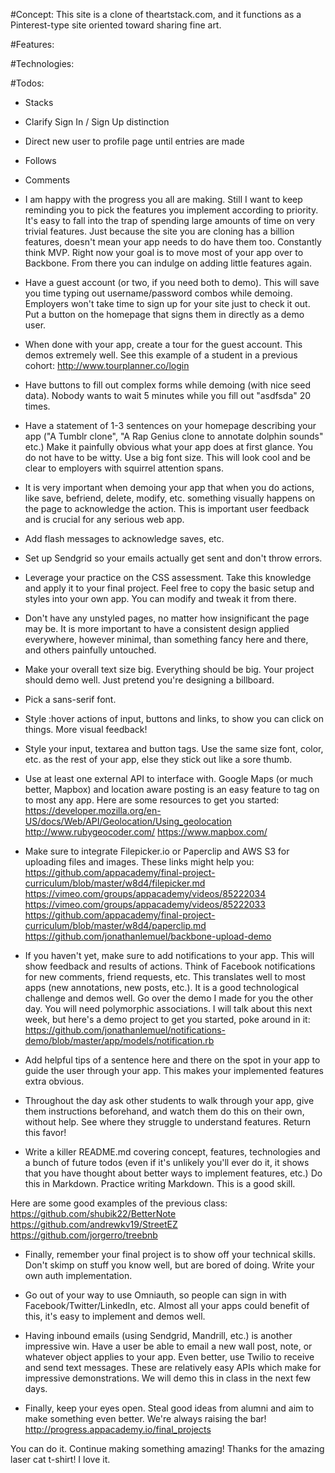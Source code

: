 #Concept:
This site is a clone of theartstack.com, and it functions as a Pinterest-type site oriented toward sharing fine art.


#Features:




#Technologies:




#Todos:

- Stacks
- Clarify Sign In / Sign Up distinction
- Direct new user to profile page until entries are made
- Follows
- Comments


- I am happy with the progress you all are making. Still I want to
keep reminding you to pick the features you implement according to
priority. It's easy to fall into the trap of spending large amounts of
time on very trivial features. Just because the site you are cloning
has a billion features, doesn't mean your app needs to do have them
too. Constantly think MVP. Right now your goal is to move most of your
app over to Backbone. From there you can indulge on adding little
features again.

- Have a guest account (or two, if you need both to demo). This will
save you time typing out username/password combos while demoing.
Employers won't take time to sign up for your site just to check it
out. Put a button on the homepage that signs them in directly as a demo user.

- When done with your app, create a tour for the guest account. This
demos extremely well. See this example of a student in a previous
cohort:
http://www.tourplanner.co/login

- Have buttons to fill out complex forms while demoing (with nice seed
data). Nobody wants to wait 5 minutes while you fill out "asdfsda" 20
times.

- Have a statement of 1-3 sentences on your homepage describing
your app ("A Tumblr clone", "A Rap Genius clone to annotate dolphin
sounds" etc.) Make it painfully obvious what your app does at first
glance. You do not have to be witty. Use a big font size. This will
look cool and be clear to employers with squirrel attention spans.

- It is very important when demoing your app that when you do actions,
like save, befriend, delete, modify, etc. something visually happens
on the page to acknowledge the action. This is important user feedback
and is crucial for any serious web app.

- Add flash messages to acknowledge saves, etc.

- Set up Sendgrid so your emails actually get sent and don't throw errors.

- Leverage your practice on the CSS assessment. Take this knowledge
and apply it to your final project. Feel free to copy the basic setup
and styles into your own app. You can modify and tweak it from there.

- Don't have any unstyled pages, no matter how insignificant the
page may be. It is more important to have a consistent design applied
everywhere, however minimal, than something fancy here and there, and
others painfully untouched.

- Make your overall text size big. Everything should be big. Your
project should demo well. Just pretend you're designing a billboard.

- Pick a sans-serif font.

- Style :hover actions of input, buttons and links, to show you can
click on things. More visual feedback!

- Style your input, textarea and button tags. Use the same size font,
color, etc. as the rest of your app, else they stick out like a sore
thumb.

- Use at least one external API to interface with. Google Maps (or
much better, Mapbox) and location aware posting is an easy feature to
tag on to most any app. Here are some resources to get you started:
https://developer.mozilla.org/en-US/docs/Web/API/Geolocation/Using_geolocation
http://www.rubygeocoder.com/
https://www.mapbox.com/

- Make sure to integrate Filepicker.io or Paperclip and AWS S3 for
uploading files and images. These links might help you:
https://github.com/appacademy/final-project-curriculum/blob/master/w8d4/filepicker.md
https://vimeo.com/groups/appacademy/videos/85222034
https://vimeo.com/groups/appacademy/videos/85222033
https://github.com/appacademy/final-project-curriculum/blob/master/w8d4/paperclip.md
https://github.com/jonathanlemuel/backbone-upload-demo

- If you haven't yet, make sure to add notifications to your app. This
will show feedback and results of actions. Think of Facebook
notifications for new comments, friend requests, etc. This translates
well to most apps (new annotations, new posts, etc.). It is a good
technological challenge and demos well. Go over the demo I made for
you the other day. You will need polymorphic associations. I will talk
about this next week, but here's a demo project to get you started,
poke around in it:
https://github.com/jonathanlemuel/notifications-demo/blob/master/app/models/notification.rb

- Add helpful tips of a sentence here and there on the spot in your
app to guide the user through your app. This makes your implemented
features extra obvious.

- Throughout the day ask other students to walk through your app, give
them instructions beforehand, and watch them do this on their own,
without help. See where they struggle to understand features. Return
this favor!

- Write a killer README.md covering concept, features, technologies
and a bunch of future todos (even if it's unlikely you'll ever do it,
it shows that you have thought about better ways to implement features,
etc.) Do this in Markdown. Practice writing Markdown. This is a good skill.

Here are some good examples of the previous class:
https://github.com/shubik22/BetterNote
https://github.com/andrewkv19/StreetEZ
https://github.com/jorgerro/treebnb

- Finally, remember your final project is to show off your technical
skills. Don't skimp on stuff you know well, but are bored of doing.
Write your own auth implementation.

- Go out of your way to use Omniauth, so people can sign in with
Facebook/Twitter/LinkedIn, etc. Almost all your apps could benefit of
this, it's easy to implement and demos well.

- Having inbound emails (using Sendgrid, Mandrill, etc.) is another
impressive win. Have a user be able to email a new wall post,
note, or whatever object applies to your app. Even better, use Twilio
to receive and send text messages. These are relatively easy APIs
which make for impressive demonstrations. We will demo this in class
in the next few days.

- Finally, keep your eyes open. Steal good ideas from alumni and aim
to make something even better. We're always raising the bar!
http://progress.appacademy.io/final_projects

You can do it. Continue making something amazing! Thanks for the
amazing laser cat t-shirt! I love it.
